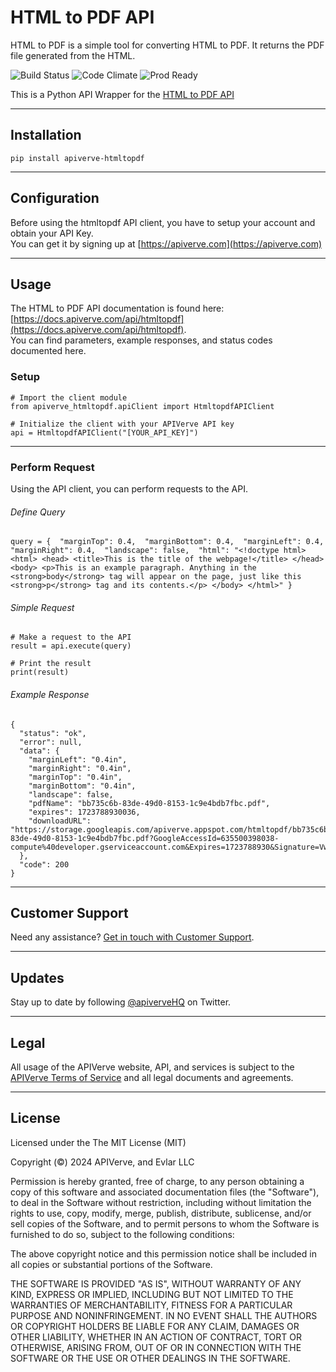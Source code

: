 HTML to PDF API
============

HTML to PDF is a simple tool for converting HTML to PDF. It returns the PDF file generated from the HTML.

![Build Status](https://img.shields.io/badge/build-passing-green)
![Code Climate](https://img.shields.io/badge/maintainability-B-purple)
![Prod Ready](https://img.shields.io/badge/production-ready-blue)

This is a Python API Wrapper for the [HTML to PDF API](https://apiverve.com/marketplace/api/htmltopdf)

---

## Installation
	pip install apiverve-htmltopdf

---

## Configuration

Before using the htmltopdf API client, you have to setup your account and obtain your API Key.  
You can get it by signing up at [https://apiverve.com](https://apiverve.com)

---

## Usage

The HTML to PDF API documentation is found here: [https://docs.apiverve.com/api/htmltopdf](https://docs.apiverve.com/api/htmltopdf).  
You can find parameters, example responses, and status codes documented here.

### Setup

```
# Import the client module
from apiverve_htmltopdf.apiClient import HtmltopdfAPIClient

# Initialize the client with your APIVerve API key
api = HtmltopdfAPIClient("[YOUR_API_KEY]")
```

---


### Perform Request
Using the API client, you can perform requests to the API.

###### Define Query

```
query = {  "marginTop": 0.4,  "marginBottom": 0.4,  "marginLeft": 0.4,  "marginRight": 0.4,  "landscape": false,  "html": "<!doctype html> <html> <head> <title>This is the title of the webpage!</title> </head> <body> <p>This is an example paragraph. Anything in the <strong>body</strong> tag will appear on the page, just like this <strong>p</strong> tag and its contents.</p> </body> </html>" } 
```

###### Simple Request

```
# Make a request to the API
result = api.execute(query)

# Print the result
print(result)
```

###### Example Response

```
{
  "status": "ok",
  "error": null,
  "data": {
    "marginLeft": "0.4in",
    "marginRight": "0.4in",
    "marginTop": "0.4in",
    "marginBottom": "0.4in",
    "landscape": false,
    "pdfName": "bb735c6b-83de-49d0-8153-1c9e4bdb7fbc.pdf",
    "expires": 1723788930036,
    "downloadURL": "https://storage.googleapis.com/apiverve.appspot.com/htmltopdf/bb735c6b-83de-49d0-8153-1c9e4bdb7fbc.pdf?GoogleAccessId=635500398038-compute%40developer.gserviceaccount.com&Expires=1723788930&Signature=VwcU0l%2FF1xCxUB4Ux5byIVEOU2I%2FA89h9%2B%2FNt0JzKx3ZLsBAvmbI%2BtqNCGhCPUoJxA1jMxwW7cfpV5bF88oaUlVL%2BEl2Ndpw%2FuOB3J0n9r3nEKi06RPjGcKpnzuHFh10G1qCfI4bDN%2BpyuXP6Gn%2FhhvpdquE8YAWGitC2Q4zCDHItpcYvgxkyK%2BhuijpEOUALYCI4oi5NdB4d01gBjmyHi0JkD4qC4INsaMVulM54QxWCDpdQOufxuiJ6C1xONvDXFPAHhZGRTMdNrXRxOVSp6OIvqXK3QmQJwI6EYmc5Y5oUxNl%2BDRdep%2Fk2PO9kOGhqZ7SnO2P8%2Bkqe5NvsDu9%2Bw%3D%3D"
  },
  "code": 200
}
```

---

## Customer Support

Need any assistance? [Get in touch with Customer Support](https://apiverve.com/contact).

---

## Updates
Stay up to date by following [@apiverveHQ](https://twitter.com/apiverveHQ) on Twitter.

---

## Legal

All usage of the APIVerve website, API, and services is subject to the [APIVerve Terms of Service](https://apiverve.com/terms) and all legal documents and agreements.

---

## License
Licensed under the The MIT License (MIT)

Copyright (&copy;) 2024 APIVerve, and Evlar LLC

Permission is hereby granted, free of charge, to any person obtaining a copy of this software and associated documentation files (the "Software"), to deal in the Software without restriction, including without limitation the rights to use, copy, modify, merge, publish, distribute, sublicense, and/or sell copies of the Software, and to permit persons to whom the Software is furnished to do so, subject to the following conditions:

The above copyright notice and this permission notice shall be included in all copies or substantial portions of the Software.

THE SOFTWARE IS PROVIDED "AS IS", WITHOUT WARRANTY OF ANY KIND, EXPRESS OR IMPLIED, INCLUDING BUT NOT LIMITED TO THE WARRANTIES OF MERCHANTABILITY, FITNESS FOR A PARTICULAR PURPOSE AND NONINFRINGEMENT. IN NO EVENT SHALL THE AUTHORS OR COPYRIGHT HOLDERS BE LIABLE FOR ANY CLAIM, DAMAGES OR OTHER LIABILITY, WHETHER IN AN ACTION OF CONTRACT, TORT OR OTHERWISE, ARISING FROM, OUT OF OR IN CONNECTION WITH THE SOFTWARE OR THE USE OR OTHER DEALINGS IN THE SOFTWARE.